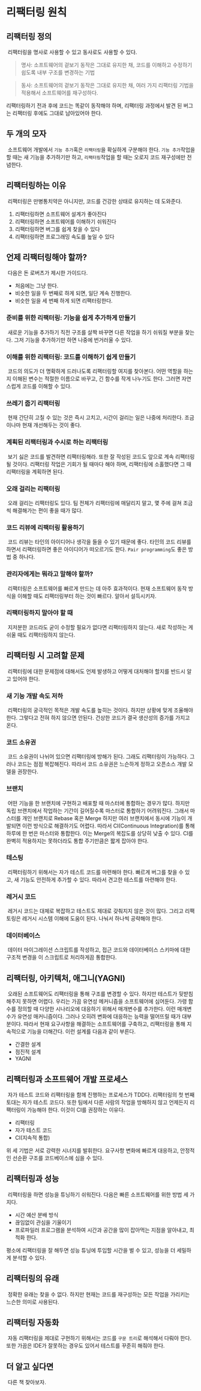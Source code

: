 # 리팩터링 원칙

## 리팩터링 정의

&nbsp;리팩터링을 명사로 사용할 수 있고 동사로도 사용할 수 있다.

> 명사: 소프트웨어의 겉보기 동작은 그대로 유지한 채, 코드를 이해하고 수정하기 쉽도록 내부 구조를 변경하는 기법

> 동사: 소프트웨어의 겉보기 동작은 그대로 유지한 채, 여러 가지 리팩터링 기법을 적용해서 소프트웨어를 재구성하다.

리팩터링하기 전과 후에 코드는 똑같이 동작해야 하며, 리팩터링 과정에서 발견 된 버그는 리팩터링 후에도 그대로 남아있어야 한다.

## 두 개의 모자

&nbsp;소프트웨어 개발에서 `기능 추가`혹은 `리팩터링`을 확실하게 구분해야 한다. `기능 추가`작업을 할 때는 새 기능을 추가하기만 하고, `리팩터링`작업을 할 때는 오로지 코드 재구성에만 전념한다.

## 리팩터링하는 이유

&nbsp;리팩터링은 만병통치약은 아니지만, 코드를 건강한 상태로 유지하는 데 도와준다.

1. 리팩터링하면 소프트웨어 설계가 좋아진다
2. 리팩터링하면 소프트웨어를 이해하기 쉬워진다
3. 리팩터링하면 버그를 쉽게 찾을 수 있다
4. 리팩터링하면 프로그래밍 속도를 높일 수 있다

## 언제 리팩터링해야 할까?

&nbsp;다음은 돈 로버츠가 제시한 가이드다.

- 처음에는 그냥 한다.
- 비슷한 일을 두 번째로 하게 되면, 일단 계속 진행한다.
- 비슷한 일을 세 번째 하게 되면 리팩터링한다.

### 준비를 위한 리팩터링: 기능을 쉽게 추가하게 만들기

&nbsp;새로운 기능을 추가하기 직전 구조를 살짝 바꾸면 다른 작업을 하기 쉬워질 부분을 찾는다. 그저 기능을 추가하기만 하면 나중에 번거러울 수 있다.

### 이해를 위한 리팩터링: 코드를 이해하기 쉽게 만들기

&nbsp;코드의 의도가 더 명확하게 드러나도록 리팩터링할 여지를 찾아본다. 어떤 역할을 하는지 이해된 변수는 적절한 이름으로 바꾸고, 긴 함수를 작게 나누기도 한다. 그러면 자연스럽게 코드를 이해할 수 있다.

### 쓰레기 줍기 리팩터링

&nbsp;현재 간단히 고칠 수 있는 것은 즉시 고치고, 시간이 걸리는 일은 나중에 처리한다. 조금이나마 현재 개선해두는 것이 좋다.

### 계획된 리팩터링과 수시로 하는 리팩터링

&nbsp;보기 싫은 코드를 발견하면 리팩터링해라. 또한 잘 작성된 코드도 앞으로 계속 리팩터링 될 것이다. 리팩터링 작업은 기회가 될 때마다 해야 하며, 리팩터링에 소홀했다면 그 때 리팩터링을 계획하면 된다.

### 오래 걸리는 리팩터링

&nbsp;오래 걸리는 리팩터링도 있다. 팀 전체가 리팩터링에 매달리지 말고, 몇 주에 걸쳐 조금씩 해결해가는 편이 좋을 때가 많다.

### 코드 리뷰에 리팩터링 활용하기

&nbsp;코드 리뷰는 타인의 아이디어나 생각을 들을 수 있기 때문에 좋다. 타인의 코드 리뷰를 하면서 리팩터링하면 좋은 아이디어가 떠오르기도 한다. `Pair programming`도 좋은 방법 중 하나다.

### 관리자에게는 뭐라고 말해야 할까?

&nbsp;리팩터링은 소프트웨어를 빠르게 만드는 데 아주 효과적이다. 현재 소프트웨어 동작 방식을 이해할 때도 리팩터링부터 하는 것이 빠르다. 알아서 설득시키자.

### 리팩터링하지 말아야 할 때

&nbsp;지저분한 코드라도 굳이 수정할 필요가 없다면 리팩터링하지 않는다. 새로 작성하는 게 쉬울 때도 리팩터링하지 않는다.

## 리팩터링 시 고려할 문제

&nbsp;리팩터링에 대한 문제점에 대해서도 언제 발생하고 어떻게 대처해야 할지를 반드시 알고 있어야 한다.

### 새 기능 개발 속도 저하

&nbsp;리팩터링의 궁극적인 목적은 개발 속도를 높히는 것이다. 하지만 상황에 맞게 조율해야 한다. 그렇다고 전혀 하지 않으면 안된다. 건상한 코드가 결국 생산성의 증가를 가지고 온다.

### 코드 소유권

&nbsp;코드 소유권이 나뉘어 있으면 리팩터링에 방해가 된다. 그래도 리팩터링이 가능하다. 그러나 코드는 점점 복잡해진다. 따라서 코드 소유권은 느슨하게 정하고 오픈소스 개발 모델을 권장한다.

### 브랜치

&nbsp;어떤 기능을 한 브랜치에 구현하고 배포할 때 마스터에 통합하는 경우가 많다. 하지만 독립 브랜치에서 작업하는 기간이 길어질수록 마스터로 통합하기 어려워진다. 그래서 마스터를 개인 브랜치로 Rebase 혹은 Merge 하지만 여러 브랜치에서 동시에 기능이 개발되면 이런 방식으로 해결하기도 어렵다. 따라서 CI(Continuous Integration)를 통해 하루에 한 번은 마스터와 통합한다. 이는 Merge의 복잡도를 상당히 낮출 수 있다. CI를 완벽히 적용하지는 못하더라도 통합 주기만큼은 짧게 잡아야 한다.

### 테스팅

&nbsp;리팩터링하기 위해서는 자가 테스트 코드를 마련해야 한다. 빠르게 버그를 찾을 수 있고, 새 기능도 안전하게 추가할 수 있다. 따라서 견고한 테스트를 마련해야 한다.

### 레거시 코드

&nbsp;레거시 코드는 대체로 복잡하고 테스트도 제대로 갖춰지지 않은 것이 많다. 그리고 리팩토링은 레거시 시스템 이해에 도움이 된다. 나눠서 하나씩 공략해야 한다.

### 데이터베이스

&nbsp;데이터 마이그레이션 스크립트를 작성하고, 접근 코드와 데이터베이스 스키마에 대한 구조적 변경을 이 스크립트로 처리하게끔 통합한다.

## 리팩터링, 아키텍처, 애그니(YAGNI)

&nbsp;오래된 소프트웨어도 리팩터링을 통해 구조를 변경할 수 있다. 하지만 테스트가 뒷받침해주지 못하면 어렵다. 우리는 가끔 유연성 메커니즘을 소프트웨어에 심어둔다. 가령 함수를 정의할 때 다양한 시나리오에 대응하기 위해서 매개변수를 추가한다. 이런 매개변수가 유연성 매커니즘이다. 그러나 오히려 변화에 대응하는 능력을 떨어뜨릴 때가 대부분이다. 따라서 현재 요구사항을 해결하는 소프트웨어를 구축하고, 리팩터링을 통해 지속적으로 기능을 더해간다. 이런 설계를 다음과 같이 부른다.

- 간결한 설계
- 점진적 설계
- YAGNI

## 리팩터링과 소프트웨어 개발 프로세스

&nbsp;자가 테스트 코드와 리팩터링을 함께 진행하는 프로세스가 TDD다. 리팩터링의 첫 번째 토대는 자가 테스트 코드다. 또한 팀에서 다른 사람의 작업을 방해하지 않고 언제든지 리팩터링이 가능해야 한다. 이것이 CI를 권장하는 이유다.

- 리팩터링
- 자가 테스트 코드
- CI(지속적 통합)

위 세 기법은 서로 강력한 시너지를 발휘한다. 요구사항 변화에 빠르게 대응하고, 안정적인 선순환 구조를 코드베이스에 심을 수 있다.

## 리팩터링과 성능

&nbsp;리팩터링을 하면 성능을 튜닝하기 쉬워진다. 다음은 빠른 소프트웨어를 위한 방법 세 가지다.

- 시간 예산 분배 방식
- 끊임없이 관심을 기울이기
- 프로파일러 프로그램을 분석하여 시간과 공간을 많이 잡아먹는 지점을 알아내고, 최척화 한다.

평소에 리팩터링을 잘 해두면 성능 튜닝에 투입할 시간을 벌 수 있고, 성능을 더 세밀하게 분석할 수 있다.

## 리팩터링의 유래

&nbsp;정확한 유래는 찾을 수 없다. 하지만 현재는 코드를 재구성하는 모든 작업을 가리키는 느슨한 의미로 사용된다.

## 리팩터링 자동화

&nbsp;자동 리팩터링을 제대로 구현하기 위해서는 코드를 `구문 트리`로 해석해서 다뤄야 한다. 또한 가끔은 IDE가 잘못하는 경우도 있어서 테스트를 꾸준히 해줘야 한다.

## 더 알고 싶다면

&nbsp;다른 책 찾아보자.
